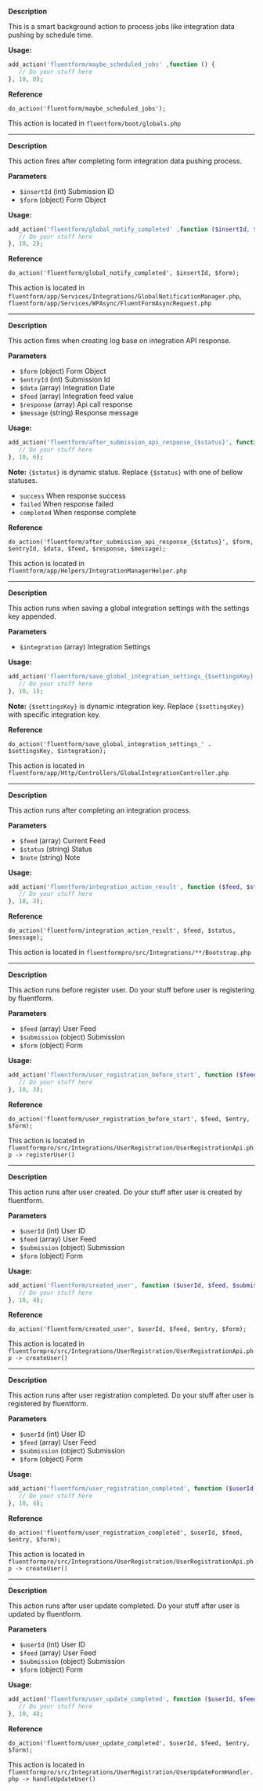 
<explain-block title="fluentform/maybe_scheduled_jobs">

**Description**

This is a smart background action to process jobs like integration data pushing by schedule time.

**Usage:**
```php 
add_action('fluentform/maybe_scheduled_jobs' ,function () {
   // Do your stuff here
}, 10, 0);
```

**Reference**

`do_action('fluentform/maybe_scheduled_jobs');`

This action is located in `fluentform/boot/globals.php`

</explain-block>

---------------------------------------------------

<explain-block title="fluentform/global_notify_completed">

**Description**

This action fires after completing form integration data pushing process.

**Parameters**
- `$insertId` (int) Submission ID
- `$form` (object) Form Object

**Usage:**
```php 
add_action('fluentform/global_notify_completed' ,function ($insertId, $form) {
   // Do your stuff here
}, 10, 2);
```

**Reference**

`do_action('fluentform/global_notify_completed', $insertId, $form);`

This action is located in `fluentform/app/Services/Integrations/GlobalNotificationManager.php`, `fluentform/app/Services/WPAsync/FluentFormAsyncRequest.php`

</explain-block>

------------------------------------------------

<explain-block title="fluentform/after_submission_api_response_{$status}">

**Description**

This action fires when creating log base on integration API response.

**Parameters**
- `$form`        (object) Form Object
- `$entryId`     (int)    Submission Id
- `$data`        (array)  Integration Date
- `$feed`        (array)  Integration feed value
- `$response`    (array)  Api call response
- `$message`     (string) Response message

**Usage:**
```php 
add_action('fluentform/after_submission_api_response_{$status}', function ($form, $entryId, $data, $feed, $response, $message) {
   // Do your stuff here
}, 10, 6);
```
**Note:** `{$status}` is dynamic status. Replace `{$status}` with one of bellow statuses.
- `success` When response success
- `failed`  When response failed
- `completed`  When response complete

**Reference**

`do_action('fluentform/after_submission_api_response_{$status}', $form, $entryId, $data, $feed, $response, $message);`

This action is located in `fluentform/app/Helpers/IntegrationManagerHelper.php`

</explain-block>

------------------------------------------------

<explain-block title="fluentform/save_global_integration_settings_{$settingsKey}">

**Description**

This action runs when saving a global integration settings with the settings key appended.

**Parameters**
- `$integration`   (array) Integration Settings

**Usage:**
```php 
add_action('fluentform/save_global_integration_settings_{$settingsKey}', function ($integration) {
   // Do your stuff here
}, 10, 1);
```
**Note:** `{$settingsKey}` is dynamic integration key. Replace `{$settingsKey}` with specific integration key.

**Reference**

`do_action('fluentform/save_global_integration_settings_' . $settingsKey, $integration);`

This action is located in `fluentform/app/Http/Controllers/GlobalIntegrationController.php`

</explain-block>

------------------------------------------------

<explain-block title="fluentform/integration_action_result">

**Description**

This action runs after completing an integration process.

**Parameters**
- `$feed` (array) Current Feed
- `$status` (string) Status
- `$note` (string) Note

**Usage:**
```php 
add_action('fluentform/integration_action_result', function ($feed, $status, $note) {
   // Do your stuff here
}, 10, 3);
```


**Reference**

`do_action('fluentform/integration_action_result', $feed, $status, $message);`

This action is located in `fluentformpro/src/Integrations/**/Bootstrap.php`

</explain-block>

------------------------------------------------

<explain-block title="fluentform/user_registration_before_start">

**Description**

This action runs before register user. Do your stuff before user is registering by fluentform.

**Parameters**
- `$feed` (array) User Feed
- `$submission` (object) Submission
- `$form`  (object) Form

**Usage:**
```php 
add_action('fluentform/user_registration_before_start', function ($feed, $submission, $form) {
   // Do your stuff here
}, 10, 3);
```


**Reference**

`do_action('fluentform/user_registration_before_start', $feed, $entry, $form);`

This action is located in `fluentformpro/src/Integrations/UserRegistration/UserRegistrationApi.php -> registerUser()`

</explain-block>

------------------------------------------------

<explain-block title="fluentform/created_user">

**Description**

This action runs after user created. Do your stuff after user is created by fluentform.

**Parameters**
- `$userId` (int) User ID
- `$feed` (array) User Feed
- `$submission` (object) Submission
- `$form`  (object) Form

**Usage:**
```php 
add_action('fluentform/created_user', function ($userId, $feed, $submission, $form) {
   // Do your stuff here
}, 10, 4);
```


**Reference**

`do_action('fluentform/created_user', $userId, $feed, $entry, $form);`

This action is located in `fluentformpro/src/Integrations/UserRegistration/UserRegistrationApi.php -> createUser()`

</explain-block>

------------------------------------------------

<explain-block title="fluentform/user_registration_completed">

**Description**

This action runs after user registration completed. Do your stuff after user is registered by fluentform.

**Parameters**
- `$userId` (int) User ID
- `$feed` (array) User Feed
- `$submission` (object) Submission
- `$form`  (object) Form

**Usage:**
```php 
add_action('fluentform/user_registration_completed', function ($userId, $feed, $submission, $form) {
   // Do your stuff here
}, 10, 4);
```


**Reference**

`do_action('fluentform/user_registration_completed', $userId, $feed, $entry, $form);`

This action is located in `fluentformpro/src/Integrations/UserRegistration/UserRegistrationApi.php -> createUser()`

</explain-block>

------------------------------------------------

<explain-block title="fluentform/user_update_completed">

**Description**

This action runs after user update completed. Do your stuff after user is updated by fluentform.

**Parameters**
- `$userId` (int) User ID
- `$feed` (array) User Feed
- `$submission` (object) Submission
- `$form`  (object) Form

**Usage:**
```php 
add_action('fluentform/user_update_completed', function ($userId, $feed, $submission, $form) {
   // Do your stuff here
}, 10, 4);
```


**Reference**

`do_action('fluentform/user_update_completed', $userId, $feed, $entry, $form);`

This action is located in `fluentformpro/src/Integrations/UserRegistration/UserUpdateFormHandler.php -> handleUpdateUser()`

</explain-block>